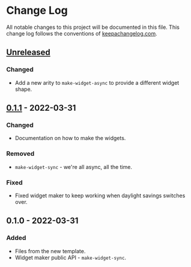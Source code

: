 # Change Log
All notable changes to this project will be documented in this file. This change log follows the conventions of [keepachangelog.com](http://keepachangelog.com/).

## [Unreleased]
### Changed
- Add a new arity to `make-widget-async` to provide a different widget shape.

## [0.1.1] - 2022-03-31
### Changed
- Documentation on how to make the widgets.

### Removed
- `make-widget-sync` - we're all async, all the time.

### Fixed
- Fixed widget maker to keep working when daylight savings switches over.

## 0.1.0 - 2022-03-31
### Added
- Files from the new template.
- Widget maker public API - `make-widget-sync`.

[Unreleased]: https://github.com/mentat/notebook-template/compare/0.1.1...HEAD
[0.1.1]: https://github.com/mentat/notebook-template/compare/0.1.0...0.1.1
